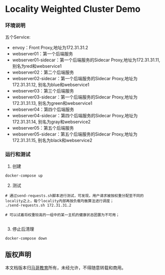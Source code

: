 # Locality Weighted Cluster Demo

### 环境说明
五个Service:
- envoy：Front Proxy,地址为172.31.31.2
- webserver01：第一个后端服务
- webserver01-sidecar：第一个后端服务的Sidecar Proxy,地址为172.31.31.11, 别名为red和webservice1
- webserver02：第二个后端服务
- webserver02-sidecar：第一个后端服务的Sidecar Proxy,地址为172.31.31.12, 别名为blue和webservice1
- webserver03：第三个后端服务
- webserver03-sidecar：第一个后端服务的Sidecar Proxy,地址为172.31.31.13, 别名为green和webservice1
- webserver04：第四个后端服务
- webserver04-sidecar：第四个后端服务的Sidecar Proxy,地址为172.31.31.14, 别名为gray和webservice2
- webserver05：第五个后端服务
- webserver05-sidecar：第五个后端服务的Sidecar Proxy,地址为172.31.31.15, 别名为black和webservice2

### 运行和测试
1. 创建
```
docker-compose up
```

2. 测试
```
# 通过send-requests.sh脚本进行测试，可发现，用户请求被按权重分配至不同的locality之上，每个locality内部再按负载均衡算法进行调度；
./send-requests.sh 172.31.31.2

# 可以试着将权重较高的一组中的某一主机的健康状态团置为不可用；


```

3. 停止后清理
```
docker-compose down
```

## 版权声明
本文档版本归[马哥教育](www.magedu.com)所有，未经允许，不得随意转载和商用。
